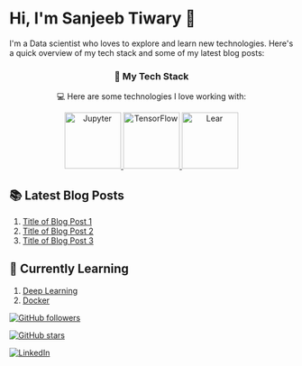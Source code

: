 # Hi, I'm Sanjeeb Tiwary 👋

I'm a Data scientist who loves to explore and learn new technologies. Here's a quick overview of my tech stack and some of my latest blog posts:

<h3 align="center"> 🚀 My Tech Stack </h3> <p align="center"> 💻 Here are some technologies I love working with: </p> <div align="center"> <a href="https://jupyter.org/" target="_blank"> <img src="https://raw.githubusercontent.com/jupyter/jupyter/main/docs/static/images/logo.svg" alt="Jupyter" width="100" height="100"> </a> <a href="https://www.tensorflow.org/" target="_blank"> <img src="https://www.tensorflow.org/images/tf_logo_horizontal_white.svg" alt="TensorFlow" width="100" height="100"> </a> <a href="https://lear.netlify.app/" target="_blank"> <img src="https://raw.githubusercontent.com/lear-ai/lear/main/docs/assets/logo.svg" alt="Lear" width="100" height="100"> </a> </div>

## 📚 Latest Blog Posts

1. [Title of Blog Post 1](link-to-blog-post-1)
2. [Title of Blog Post 2](link-to-blog-post-2)
3. [Title of Blog Post 3](link-to-blog-post-3)

## 🌱 Currently Learning

1. [Deep Learning](link-to-deep-learning-resource)
2. [Docker](link-to-docker-resource)




[![GitHub followers](https://img.shields.io/github/followers/your_github_username?style=social)](https://github.com/sanjeebtiwary)

[![GitHub stars](https://img.shields.io/github/stars/your_github_username/your_repository_name?style=social)](https://github.com/sanjeebtiwary?tab=repositories)

[![LinkedIn](https://img.shields.io/badge/-LinkedIn-blue?style=flat&logo=Linkedin)](https://www.linkedin.com/in/sanjeeb-tiwary/)
